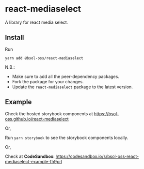 # react-mediaselect

A library for react media select.

## Install

Run

    yarn add @bsol-oss/react-mediaselect

N.B.:

-   Make sure to add all the peer-dependency packages.
-   Fork the package for your changes.
-   Update the `react-mediaselect` package to the latest version.

## Example

Check the hosted storybook components at https://bsol-oss.github.io/react-mediaselect

Or,

Run `yarn storybook` to see the storybook components locally.

Or,

Check at **CodeSandbox**: https://codesandbox.io/s/bsol-oss-react-mediaselect-example-fh9prl
